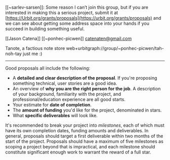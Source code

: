 [[~sarlev-sarsen]]: Some reason I can’t join this group, but if you are interested in making this a serious project, submit it at [https://Urbit.org/grants/proposals](https://urbit.org/grants/proposals) and we can see about getting some address space into your hands if you succeed in building something useful.

[[Jason Catena]]
[[~ponhec-picwen]]
[catenaten@gmail.com](mailto:catenaten@gmail.com)

Tanote, a factious note store
web+urbitgraph://group/~ponhec-picwen/tah-noh-tay
just me :)

---

Good proposals all include the following:

-   A **detailed and clear description of the proposal**. If you're proposing something technical, user stories are a good idea.
-   An overview of **why you are the right person for the job**. A description of your background, familiarity with the project, and professional/education experience are all good starts.
-   Your estimate for **date of completion**.
-   The **amount of funding** you'd like for the project, denominated in stars.
-   What **specific deliverables** will look like.

It's recommended to break your project into _milestones_, each of which must have its own completion dates, funding amounts and deliverables. In general, proposals should target a first deliverable within two months of the start of the project. Proposals should have a maximum of five milestones as scoping a project beyond that is impractical, and each milestone should constitute significant enough work to warrant the reward of a full star.